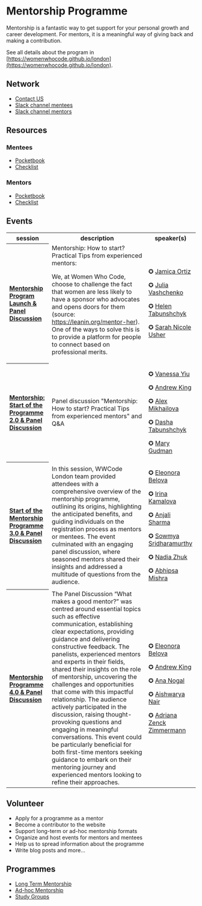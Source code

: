 # Mentorship Programme

Mentorship is a fantastic way to get support for your personal growth and career development.
For mentors, it is a meaningful way of giving back and making a contribution.

See all details about the program in [https://womenwhocode.github.io/london](https://womenwhocode.github.io/london).

## Network

* [Contact US](mailto:wwcodelondon.mentorship@gmail.com)
* [Slack channel mentees](https://wwcodelondon.slack.com/archives/C040CS80GPM)
* [Slack channel mentors](https://wwcodelondon.slack.com/archives/C040D0178SE)

## Resources

### Mentees

* [Pocketbook](https://drive.google.com/file/d/1NlaMLQkjSw4R1ojpdSrV3IaGz-Hu4nAl/view)
* [Checklist](images/checklist-mentee.png)

### Mentors

* [Pocketbook](https://drive.google.com/file/d/1KUogOF-lTv2FnTec_MICd-jZmhMLPykN/view)
* [Checklist](images/checklist-mentor.png)


## Events

<table style= "background-color: transparent; border-color: transparent;">
<tbody>

<tr>
  <th>session</th> <th>description</th> <th>speaker(s)</th>
</tr>

<tr>
  <th align="left">

  [Mentorship Program Launch & Panel Discussion](https://www.youtube.com/watch?v=VxF2Br-mZTU&list=PLVcEZG2JPVhcxbBrvAfF0I4YSme5sCYcL&index=6)</th>

<td> 
Mentorship: How to start? Practical Tips from experienced mentors:

We, at Women Who Code, choose to challenge the fact that women are less likely to have a sponsor who advocates and opens doors for them (source: https://leanin.org/mentor-her). One of the ways to solve this is to provide a platform for people to connect based on professional merits.
</td>
  <td>

  ✪ [Jamica Ortiz](https://www.linkedin.com/in/jortizbr/)

  ✪ [Julia Vashchenko](https://www.linkedin.com/in/vashchenkojulia/)

  ✪ [Helen Tabunshchyk](https://www.linkedin.com/in/helentb/)

  ✪ [Sarah Nicole Usher](https://www.linkedin.com/in/sarah-nicole-usher/)

  </td>
</tr>


<tr>
  <th align="left">

  [Mentorship: Start of the Programme 2.0 & Panel Discussion](https://www.youtube.com/watch?v=x2PJ0v_lAlM&list=PLVcEZG2JPVhcxbBrvAfF0I4YSme5sCYcL&index=27)</th>

<td>
Panel discussion "Mentorship: How to start? Practical Tips from experienced mentors" and Q&A
</td>
  <td>

  ✪ [Vanessa Yiu](https://www.linkedin.com/in/vanessa-yiu-12a1375/)

  ✪ [Andrew King](https://www.linkedin.com/in/andrewkingit/)

  ✪ [Alex Mikhailova](https://www.linkedin.com/in/alexmikhailova/)

  ✪ [Dasha Tabunshchyk](https://www.linkedin.com/in/daria-tabunshchyk-73285916b/)

  ✪ [Mary Gudman](https://www.linkedin.com/in/mary-gudman-49282b117/)

  </td>
</tr>


<tr>
  <th align="left">

  [Start of the Mentorship Programme 3.0 & Panel Discussion](https://www.youtube.com/watch?v=mznVrMbcFxk&list=PLVcEZG2JPVhcxbBrvAfF0I4YSme5sCYcL&index=40)</th>

<td> 
In this session, WWCode London team provided attendees with a comprehensive overview of the mentorship programme, outlining its origins, highlighting the anticipated benefits, and guiding individuals on the registration process as mentors or mentees. The event culminated with an engaging panel discussion, where seasoned mentors shared their insights and addressed a multitude of questions from the audience.
</td>

  <td>

  ✪ [Eleonora Belova](https://www.linkedin.com/in/eleonora-belova-7069baa5/)

  ✪ [Irina Kamalova](https://www.linkedin.com/in/irina-kamalova/)

  ✪ [Anjali Sharma](https://www.linkedin.com/in/anjali-sharma21/)

  ✪ [Sowmya Sridharamurthy](https://www.linkedin.com/in/sowmyasridharamurthy/)

  ✪ [Nadia Zhuk](https://www.linkedin.com/in/beetlehope)

  ✪ [Abhipsa Mishra](https://www.linkedin.com/in/abhipsa-mishra-684a4326/)
  </td>
</tr>

<tr>
  <th align="left">

  [Mentorship Programme 4.0 & Panel Discussion](https://www.youtube.com/watch?v=AuDyfjDr9rA&list=PLVcEZG2JPVhcxbBrvAfF0I4YSme5sCYcL&index=8)</th>

<td> 
The Panel Discussion “What makes a good mentor?” was centred around essential topics such as effective communication, establishing clear expectations, providing guidance and delivering constructive feedback. The panelists, experienced mentors and experts in their fields, shared their insights on the role of mentorship, uncovering the challenges and opportunities that come with this impactful relationship. The audience actively participated in the discussion, raising thought-provoking questions and engaging in meaningful conversations.
This event could be particularly beneficial for both first-time mentors seeking guidance to embark on their mentoring journey and experienced mentors looking to refine their approaches.
</td>

  <td>

  ✪ [Eleonora Belova](https://www.linkedin.com/in/eleonora-belova-7069baa5/)

  ✪ [Andrew King](https://www.linkedin.com/in/andrewkingit/)

  ✪ [Ana Nogal](https://www.linkedin.com/in/ananogal/)

  ✪ [Aishwarya Nair](https://www.linkedin.com/in/aishwarya-nair-data-scientist/)

  ✪ [Adriana Zenck Zimmermann](https://www.linkedin.com/in/dricazenck/)
  </td>
</tr>

</tbody>
</table>

## Volunteer
- Apply for a programme as a mentor
- Become a contributor to the website
- Support long-term or ad-hoc mentorship formats
- Organize and host events for mentors and mentees
- Help us to spread information about the programme
- Write blog posts and more…
  
## Programmes
- [Long Term Mentorship](https://womenwhocode.github.io/london/timeline)
- [Ad-hoc Mentorship](https://womenwhocode.github.io/london/ad-hoc-timeline)
- [Study Groups](https://womenwhocode.github.io/london/study-group)